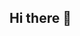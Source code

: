 ## Hi there 👋

<!--
**dagenaim/dagenaim** is a ✨ _special_ ✨ repository because its `README.md` (this file) appears on your GitHub profile.


-->
